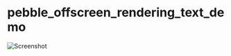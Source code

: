# pebble_offscreen_rendering_text_demo
![Screenshot](https://www.filepicker.io/api/file/ThdRbMuqQXGGA9dnRKA9)
